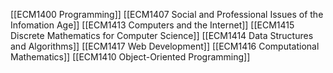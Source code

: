 [[ECM1400 Programming]]
[[ECM1407 Social and Professional Issues of the Infomation Age]]
[[ECM1413 Computers and the Internet]]
[[ECM1415 Discrete Mathematics for Computer Science]]
[[ECM1414 Data Structures and Algorithms]]
[[ECM1417 Web Development]]
[[ECM1416 Computational Mathematics]]
[[ECM1410 Object-Oriented Programming]]

